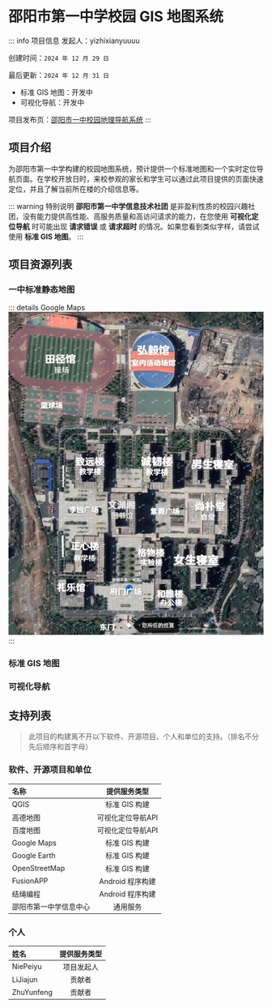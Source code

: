 # 邵阳市第一中学校园 GIS 地图系统

::: info 项目信息
发起人：yizhixianyuuuu

创建时间：`2024 年 12 月 29 日`

最后更新：`2024 年 12 月 31 日`

- 标准 GIS 地图：开发中
- 可视化导航：开发中

项目发布页：[邵阳市一中校园地理导航系统](https://sysyz-itcom.github.io/sysyz-gis)
:::

## 项目介绍
为邵阳市第一中学构建的校园地图系统，预计提供一个标准地图和一个实时定位导航页面。在学校开放日时，来校参观的家长和学生可以通过此项目提供的页面快速定位，并且了解当前所在楼的介绍信息等。

::: warning 特别说明
**邵阳市第一中学信息技术社团** 是非盈利性质的校园兴趣社团，没有能力提供高性能、高服务质量和高访问请求的能力，在您使用 **可视化定位导航** 时可能出现 **请求错误** 或 **请求超时** 的情况。如果您看到类似字样，请尝试使用 **标准 GIS 地图**。
:::

## 项目资源列表
### 一中标准静态地图
::: details Google Maps
   ![Google Maps](/img/b85596cb5e4064a09c93a9a6b55bcc9e.jpg)
:::
### 标准 GIS 地图
### 可视化导航

## 支持列表
> 此项目的构建离不开以下软件、开源项目、个人和单位的支持。（排名不分先后顺序和首字母）

### 软件、开源项目和单位

|名称|提供服务类型|
|:-----|:-----:|
|QGIS|标准 GIS 构建|
|高德地图|可视化定位导航API|
|百度地图|可视化定位导航API|
|Google Maps|标准 GIS 构建|
|Google Earth|标准 GIS 构建|
|OpenStreetMap|标准 GIS 构建|
|FusionAPP|Android 程序构建|
|结绳编程|Android 程序构建|
|邵阳市第一中学信息中心|通用服务|

### 个人

|姓名|提供服务类型|
|:-----|:-----:|
|NiePeiyu|项目发起人|
|LiJiajun|贡献者|
|ZhuYunfeng|贡献者|
